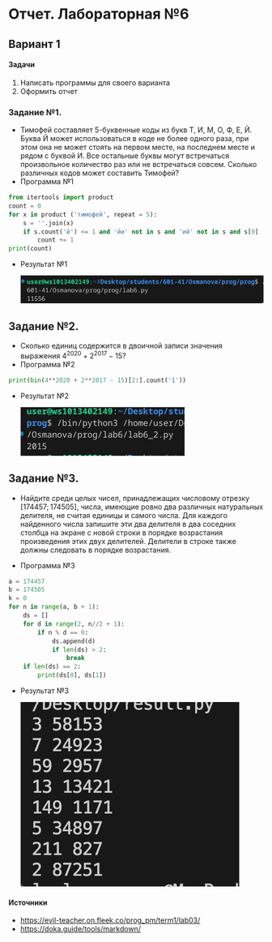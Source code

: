 # Отчет. Лабораторная №6
## Вариант 1
#### Задачи 
1. Написать программы для своего варианта
2. Оформить отчет
   
### Задание №1. 
- Тимофей составляет 5-буквенные коды из букв Т, И, М, О, Ф, Е, Й. Буква Й может использоваться в коде не более одного раза, при этом она не может стоять на первом месте, на последнем месте и рядом с буквой И. Все остальные буквы могут встречаться произвольное количество раз или не встречаться совсем. Сколько различных кодов может составить Тимофей?
- Программа №1
```py
from itertools import product
count = 0
for x in product ('тимофей', repeat = 5):
    s = ''.join(x)
    if s.count('й') <= 1 and 'йи' not in s and 'ий' not in s and s[0] != 'й' and s[1:] != 'й':
        count += 1
print(count)
```
- Результат №1

  ![№1](pics/result_1.png)

## Задание №2.
- Сколько единиц содержится в двоичной записи значения выражения $4^{2020} + 2^{2017} − 15$?
- Программа №2
```py
print(bin(4**2020 + 2**2017 - 15)[2:].count('1'))
```
- Результат №2
 
  ![задание_2](pics/result_2.png)

## Задание №3.
- Найдите среди целых чисел, принадлежащих числовому отрезку [174457; 174505], числа, имеющие ровно два различных натуральных делителя, не считая единицы и самого числа. Для каждого найденного числа запишите эти два делителя в два соседних столбца на экране с новой строки в порядке возрастания произведения этих двух делителей. Делители в строке также должны следовать в порядке возрастания. 
  
- Программа №3
```py
a = 174457
b = 174505
k = 0
for n in range(a, b + 1):
    ds = []
    for d in range(2, n//2 + 1):
        if n % d == 0:
            ds.append(d)
            if len(ds) > 2:
                break
    if len(ds) == 2:
        print(ds[0], ds[1])
```
- Результат №3
 
  ![задание_3](pics/result_3.png)

#### Источники
- https://evil-teacher.on.fleek.co/prog_pm/term1/lab03/
- https://doka.guide/tools/markdown/
